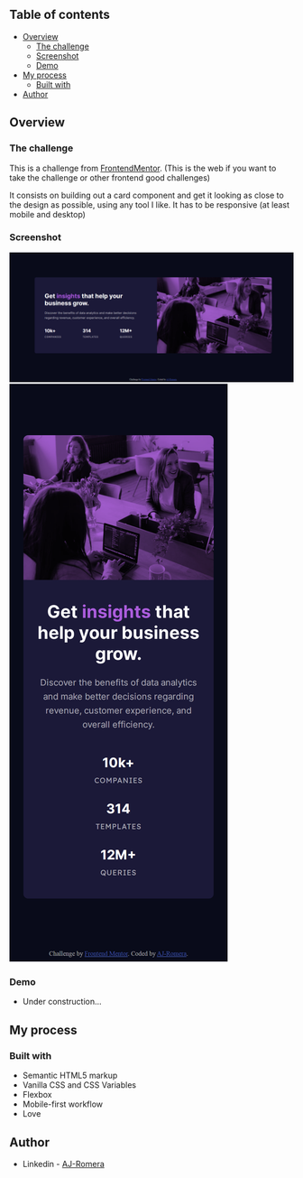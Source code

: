 ## Table of contents

-   [Overview](#overview)
    -   [The challenge](#the-challenge)
    -   [Screenshot](#screenshot)
    -   [Demo](#demo)
-   [My process](#my-process)
    -   [Built with](#built-with)
-   [Author](#author)

## Overview

### The challenge

This is a challenge from [FrontendMentor](https://www.frontendmentor.io/challenges/stats-preview-card-component-8JqbgoU62). (This is the web if you want to take the challenge or other frontend good challenges)

It consists on building out a card component and get it looking as close to the design as possible, using any tool I like. It has to be responsive (at least mobile and desktop)

### Screenshot

![](./screenshots/desktop.png)
![](./screenshots/mobile.png)

### Demo

-   Under construction...

## My process

### Built with

-   Semantic HTML5 markup
-   Vanilla CSS and CSS Variables
-   Flexbox
-   Mobile-first workflow
-   Love

## Author

-   Linkedin - [AJ-Romera](https://www.linkedin.com/in/aj-romera/)
